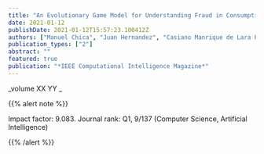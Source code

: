 ```yaml
---
title: "An Evolutionary Game Model for Understanding Fraud in Consumption Taxes"
date: 2021-01-12
publishDate: 2021-01-12T15:57:23.100412Z
authors: ["Manuel Chica", "Juan Hernandez", "Casiano Manrique de Lara Penate", "Raymond Chiong"]
publication_types: ["2"]
abstract: ""
featured: true
publication: "*IEEE Computational Intelligence Magazine*"
---
```



_volume XX YY _


{{% alert note %}}

Impact factor: 9.083. Journal rank: Q1, 9/137 (Computer Science, Artificial Intelligence)

{{% /alert %}}

